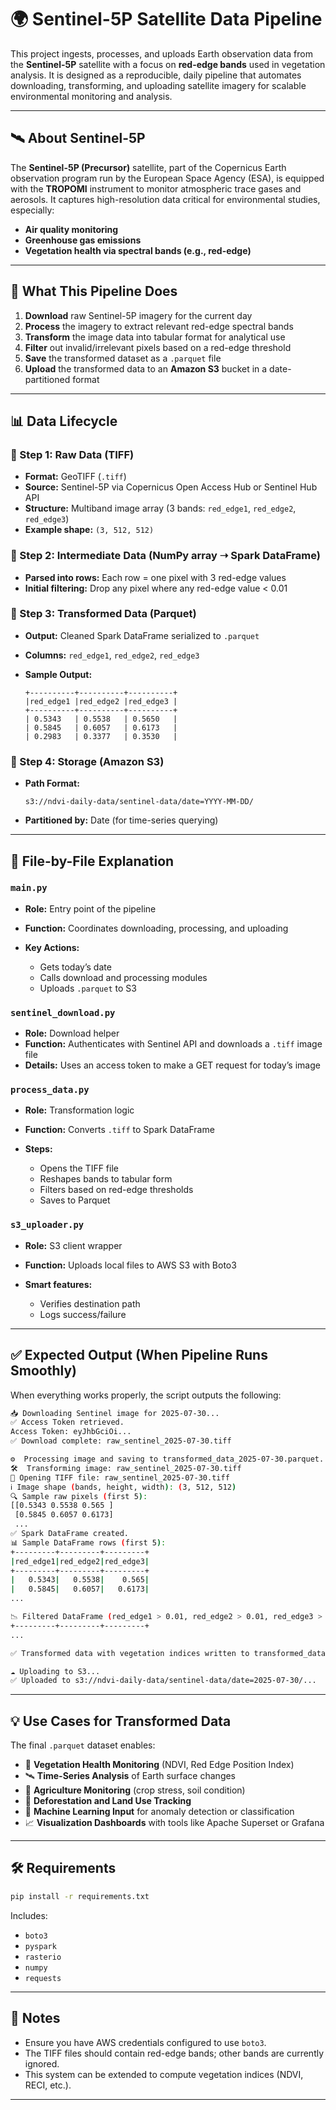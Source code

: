 # 🌍 Sentinel-5P Satellite Data Pipeline

This project ingests, processes, and uploads Earth observation data from the **Sentinel-5P** satellite with a focus on **red-edge bands** used in vegetation analysis. It is designed as a reproducible, daily pipeline that automates downloading, transforming, and uploading satellite imagery for scalable environmental monitoring and analysis.

---

## 🛰 About Sentinel-5P

The **Sentinel-5P (Precursor)** satellite, part of the Copernicus Earth observation program run by the European Space Agency (ESA), is equipped with the **TROPOMI** instrument to monitor atmospheric trace gases and aerosols. It captures high-resolution data critical for environmental studies, especially:

* **Air quality monitoring**
* **Greenhouse gas emissions**
* **Vegetation health via spectral bands (e.g., red-edge)**

---

## 🚀 What This Pipeline Does

1. **Download** raw Sentinel-5P imagery for the current day
2. **Process** the imagery to extract relevant red-edge spectral bands
3. **Transform** the image data into tabular format for analytical use
4. **Filter** out invalid/irrelevant pixels based on a red-edge threshold
5. **Save** the transformed dataset as a `.parquet` file
6. **Upload** the transformed data to an **Amazon S3** bucket in a date-partitioned format

---

## 📊 Data Lifecycle

### 🔹 Step 1: Raw Data (TIFF)

* **Format:** GeoTIFF (`.tiff`)
* **Source:** Sentinel-5P via Copernicus Open Access Hub or Sentinel Hub API
* **Structure:** Multiband image array (3 bands: `red_edge1`, `red_edge2`, `red_edge3`)
* **Example shape:** `(3, 512, 512)`

### 🔹 Step 2: Intermediate Data (NumPy array ➝ Spark DataFrame)

* **Parsed into rows:** Each row = one pixel with 3 red-edge values
* **Initial filtering:** Drop any pixel where any red-edge value < 0.01

### 🔹 Step 3: Transformed Data (Parquet)

* **Output:** Cleaned Spark DataFrame serialized to `.parquet`
* **Columns:** `red_edge1`, `red_edge2`, `red_edge3`
* **Sample Output:**

  ```text
  +----------+----------+----------+
  |red_edge1 |red_edge2 |red_edge3 |
  +----------+----------+----------+
  | 0.5343   | 0.5538   | 0.5650   |
  | 0.5845   | 0.6057   | 0.6173   |
  | 0.2983   | 0.3377   | 0.3530   |
  ```

### 🔹 Step 4: Storage (Amazon S3)

* **Path Format:**

  ```
  s3://ndvi-daily-data/sentinel-data/date=YYYY-MM-DD/
  ```
* **Partitioned by:** Date (for time-series querying)

---

## 📂 File-by-File Explanation

### `main.py`

* **Role:** Entry point of the pipeline
* **Function:** Coordinates downloading, processing, and uploading
* **Key Actions:**

  * Gets today’s date
  * Calls download and processing modules
  * Uploads `.parquet` to S3

### `sentinel_download.py`

* **Role:** Download helper
* **Function:** Authenticates with Sentinel API and downloads a `.tiff` image file
* **Details:** Uses an access token to make a GET request for today’s image

### `process_data.py`

* **Role:** Transformation logic
* **Function:** Converts `.tiff` to Spark DataFrame
* **Steps:**

  * Opens the TIFF file
  * Reshapes bands to tabular form
  * Filters based on red-edge thresholds
  * Saves to Parquet

### `s3_uploader.py`

* **Role:** S3 client wrapper
* **Function:** Uploads local files to AWS S3 with Boto3
* **Smart features:**

  * Verifies destination path
  * Logs success/failure

---

## ✅ Expected Output (When Pipeline Runs Smoothly)

When everything works properly, the script outputs the following:

```bash
📥 Downloading Sentinel image for 2025-07-30...
✅ Access Token retrieved.
Access Token: eyJhbGciOi...
✅ Download complete: raw_sentinel_2025-07-30.tiff

⚙️  Processing image and saving to transformed_data_2025-07-30.parquet...
🛠️  Transforming image: raw_sentinel_2025-07-30.tiff
📂 Opening TIFF file: raw_sentinel_2025-07-30.tiff
ℹ️ Image shape (bands, height, width): (3, 512, 512)
🔍 Sample raw pixels (first 5):
[[0.5343 0.5538 0.565 ]
 [0.5845 0.6057 0.6173]
 ...
✅ Spark DataFrame created.
📊 Sample DataFrame rows (first 5):
+---------+---------+---------+
|red_edge1|red_edge2|red_edge3|
+---------+---------+---------+
|   0.5343|   0.5538|    0.565|
|   0.5845|   0.6057|   0.6173|
...

📉 Filtered DataFrame (red_edge1 > 0.01, red_edge2 > 0.01, red_edge3 > 0.01):
+---------+---------+---------+
...

✅ Transformed data with vegetation indices written to transformed_data_2025-07-30.parquet

☁️ Uploading to S3...
✅ Uploaded to s3://ndvi-daily-data/sentinel-data/date=2025-07-30/...
```

---

## 💡 Use Cases for Transformed Data

The final `.parquet` dataset enables:

* 🌱 **Vegetation Health Monitoring** (NDVI, Red Edge Position Index)
* 🛰 **Time-Series Analysis** of Earth surface changes
* 🌾 **Agriculture Monitoring** (crop stress, soil condition)
* 🌳 **Deforestation and Land Use Tracking**
* 🧠 **Machine Learning Input** for anomaly detection or classification
* 📈 **Visualization Dashboards** with tools like Apache Superset or Grafana

---

## 🛠 Requirements

```bash
pip install -r requirements.txt
```

Includes:

* `boto3`
* `pyspark`
* `rasterio`
* `numpy`
* `requests`

---

## 📌 Notes

* Ensure you have AWS credentials configured to use `boto3`.
* The TIFF files should contain red-edge bands; other bands are currently ignored.
* This system can be extended to compute vegetation indices (NDVI, RECI, etc.).

---
